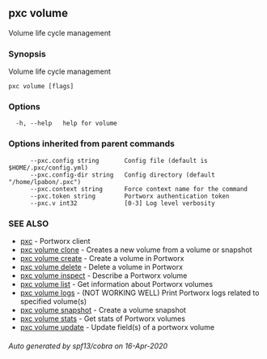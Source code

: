 ## pxc volume

Volume life cycle management

### Synopsis

Volume life cycle management

```
pxc volume [flags]
```

### Options

```
  -h, --help   help for volume
```

### Options inherited from parent commands

```
      --pxc.config string       Config file (default is $HOME/.pxc/config.yml)
      --pxc.config-dir string   Config directory (default "/home/lpabon/.pxc")
      --pxc.context string      Force context name for the command
      --pxc.token string        Portworx authentication token
      --pxc.v int32             [0-3] Log level verbosity
```

### SEE ALSO

* [pxc](pxc.md)	 - Portworx client
* [pxc volume clone](pxc_volume_clone.md)	 - Creates a new volume from a volume or snapshot
* [pxc volume create](pxc_volume_create.md)	 - Create a volume in Portworx
* [pxc volume delete](pxc_volume_delete.md)	 - Delete a volume in Portworx
* [pxc volume inspect](pxc_volume_inspect.md)	 - Describe a Portworx volume
* [pxc volume list](pxc_volume_list.md)	 - Get information about Portworx volumes
* [pxc volume logs](pxc_volume_logs.md)	 - (NOT WORKING WELL) Print Portworx logs related to specified volume(s)
* [pxc volume snapshot](pxc_volume_snapshot.md)	 - Create a volume snapshot
* [pxc volume stats](pxc_volume_stats.md)	 - Get stats of Portworx volumes
* [pxc volume update](pxc_volume_update.md)	 - Update field(s) of a portworx volume

###### Auto generated by spf13/cobra on 16-Apr-2020
